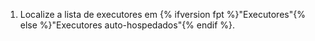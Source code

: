  1. Localize a lista de executores em {% ifversion fpt %}"Executores"{% else %}"Executores auto-hospedados"{% endif %}.

